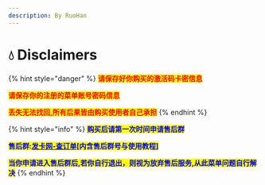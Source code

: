 ```yaml
---
description: By RuoHan
---
```


# 💧 Disclaimers

{% hint style="danger" %}
<mark style="color:red;">**请保存好你购买的激活码卡密信息**</mark>

<mark style="color:red;">**请保存你的注册的菜单账号密码信息**</mark>

<mark style="color:red;">**丢失无法找回,所有后果皆由购买使用者自己承担**</mark>
{% endhint %}

{% hint style="info" %}
<mark style="color:blue;">**购买后请第一次时间申请售后群**</mark>

<mark style="color:blue;">**售后群:**</mark>[<mark style="color:blue;">**发卡网-查订单**</mark>](https://ruohanfkw.shop)<mark style="color:blue;">**\[内含售后群号与使用教程]**</mark>

<mark style="color:blue;">**当你申请进入售后群后,若你自行退出，则视为放弃售后服务,从此菜单问题自行解决**</mark>
{% endhint %}
